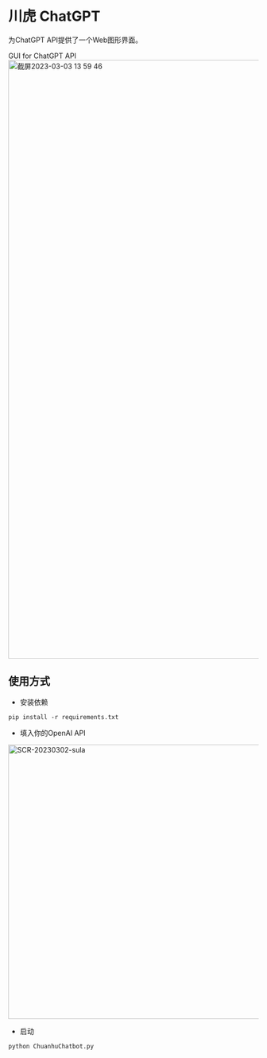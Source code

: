 # 川虎 ChatGPT
为ChatGPT API提供了一个Web图形界面。

GUI for ChatGPT API
<img width="1204" alt="截屏2023-03-03 13 59 46" src="https://user-images.githubusercontent.com/51039745/222643242-c0b90a54-8f07-4fb6-b88e-ef338fd80f49.png">

## 使用方式
- 安装依赖

```
pip install -r requirements.txt
```
- 填入你的OpenAI API
<img width="552" alt="SCR-20230302-sula" src="https://user-images.githubusercontent.com/51039745/222445258-248f2789-81d2-4f0a-8697-c720f588d8de.png">

- 启动

```
python ChuanhuChatbot.py
```
